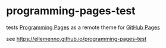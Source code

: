 # programming-pages-test

tests [Programming Pages][programming-pages] as a remote theme for [GitHub Pages][github-pages]

see <https://ellemenno.github.io/programming-pages-test>



[github-pages]: https://pages.github.com/ "websites for you and your projects"
[programming-pages]: https://pixeldroid.com/programming-pages/ "a site template for publishing documentation of code on GitHub Pages"
